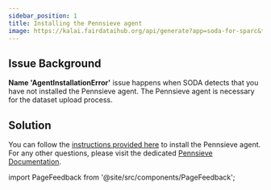```yaml
---
sidebar_position: 1
title: Installing the Pennsieve agent
image: https://kalai.fairdataihub.org/api/generate?app=soda-for-sparc&title=Installing%20the%20Pennsieve%20agent&description=Common%20errors%20and%20their%20solutions&org=fairdataihub
---
```


## Issue Background

**Name 'AgentInstallationError'** issue happens when SODA detects that you have not installed the Pennsieve agent. The Pennsieve agent is necessary for the dataset upload process.

## Solution

You can follow the [instructions provided here](https://docs.pennsieve.io/docs/installing-the-pennsieve-agent-1) to install the Pennsieve agent. For any other questions, please visit the dedicated [Pennsieve Documentation](https://docs.pennsieve.io/docs).

import PageFeedback from '@site/src/components/PageFeedback';

<PageFeedback />

